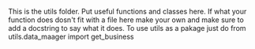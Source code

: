 This is the utils folder.  Put useful functions and classes here.  If what your
function does dosn't fit with a file here make your own and make sure to add
a docstring to say what it does.  To use utils as a pakage just do
     from utils.data_maager import get_business
